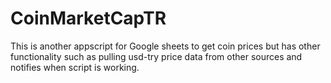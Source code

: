 # CoinMarketCapTR
This is another appscript for Google sheets to get coin prices but has other functionality such as pulling usd-try price data from other sources and notifies when script is working.
